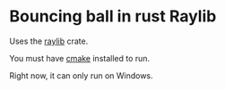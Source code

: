 # Bouncing ball in rust Raylib
Uses the [raylib](https://crates.io/crates/raylib) crate.

You must have [cmake](https://cmake.org/download/) installed to run.

Right now, it can only run on Windows.